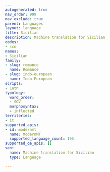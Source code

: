 ```yaml
---
autogenerated: true
nav_order: 999
nav_exclude: true
parent: Languages
layout: language
title: Sicilian
description: Machine translation for Sicilian
codes:
- scn
names:
- Sicilian
family:
- slug: romance
  name: Romance
- slug: indo-european
  name: Indo-European
scripts:
- Latn
typology:
  word_order:
  - SOV
  morphosyntax:
  - inflected
territories:
- it
supported_apis:
- id: modernmt
  name: ModernMT
  supported_language_count: 195
supported_qe_apis: []
seo:
  name: Machine translation for Sicilian
  type: Language

---
```


